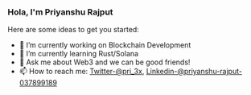###  Hola, I'm Priyanshu Rajput




Here are some ideas to get you started:

- 🔭 I’m currently working on Blockchain Development
- 🌱 I’m currently learning Rust/Solana
- 💬 Ask me about Web3 and we can be good friends! 
- 📫 How to reach me: [Twitter-@pri_3x](https://twitter.com/pri_3x),
[Linkedin-@priyanshu-rajput-037899189](https://www.linkedin.com/in/priyanshu-rajput-037899189/)



